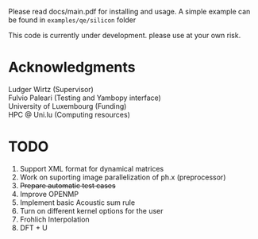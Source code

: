 Please read docs/main.pdf for installing and usage. A simple example can
be found in ```examples/qe/silicon``` folder

This code is currently under development. please use at your 
own risk.

# Acknowledgments
Ludger Wirtz (Supervisor)  
Fulvio Paleari (Testing and Yambopy interface)  
University of Luxembourg (Funding)  
HPC @ Uni.lu (Computing resources)  

# TODO  
1) Support XML format for dynamical matrices
2) Work on suporting image parallelization of ph.x (preprocessor)
3) ~~Prepare automatic test cases~~
4) Improve OPENMP
5) Implement basic Acoustic sum rule
6) Turn on different kernel options for the user
7) Frohlich Interpolation
8) DFT + U



